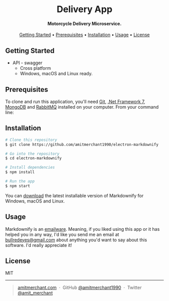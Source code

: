 
<h1 align="center">
  Delivery App
</h1>

<h4 align="center">Motorcycle Delivery Microservice.</h4>

<p align="center">
  <a href="#key-features">Getting Started</a> •
  <a href="#how-to-use">Prerequisites</a> •
  <a href="#download">Installation</a> •
  <a href="#credits">Usage</a> •
  <a href="#license">License</a>
</p>

## Getting Started

* API - swagger
  * Cross platform
  - Windows, macOS and Linux ready.

## Prerequisites

To clone and run this application, you'll need [Git](https://git-scm.com), [.Net Framework 7](https://dotnet.microsoft.com/en-us/download/dotnet/7.0), [MongoDB](https://www.mongodb.com/try/download/community) and [RabbitMQ](https://www.rabbitmq.com/download.html) installed on your computer. From your command line:


## Installation
```bash
# Clone this repository
$ git clone https://github.com/amitmerchant1990/electron-markdownify

# Go into the repository
$ cd electron-markdownify

# Install dependencies
$ npm install

# Run the app
$ npm start
```

You can [download](https://github.com/amitmerchant1990/electron-markdownify/releases/tag/v1.2.0) the latest installable version of Markdownify for Windows, macOS and Linux.

## Usage

Markdownify is an [emailware](https://en.wiktionary.org/wiki/emailware). Meaning, if you liked using this app or it has helped you in any way, I'd like you send me an email at <bullredeyes@gmail.com> about anything you'd want to say about this software. I'd really appreciate it!

## License

MIT

---

> [amitmerchant.com](https://www.amitmerchant.com) &nbsp;&middot;&nbsp;
> GitHub [@amitmerchant1990](https://github.com/amitmerchant1990) &nbsp;&middot;&nbsp;
> Twitter [@amit_merchant](https://twitter.com/amit_merchant)
